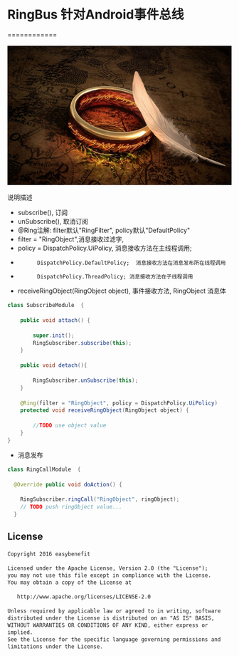 # RingBus 针对Android事件总线
============

![Logo](the_ring_of_king.jpg)

说明描述

 * subscribe(), 订阅
 * unSubscribe(), 取消订阅
 * @Ring注解: filter默认"RingFilter", policy默认"DefaultPolicy"
 *  filter = "RingObject",消息接收过滤字,
 *  policy = DispatchPolicy.UiPolicy, 消息接收方法在主线程调用;
 *           DispatchPolicy.DefaultPolicy;  消息接收方法在消息发布所在线程调用
 *           DispatchPolicy.ThreadPolicy; 消息接收方法在子线程调用
 *  receiveRingObject(RingObject object), 事件接收方法, RingObject 消息体
```java
class SubscribeModule  {

    public void attach() {

	    super.init();
	    RingSubscriber.subscribe(this);
    }

    public void detach(){

	    RingSubscriber.unSubscribe(this);
    }

    @Ring(filter = "RingObject", policy = DispatchPolicy.UiPolicy)
    protected void receiveRingObject(RingObject object) {

        //TODO use object value
    }
}
```


 * 消息发布
```java
class RingCallModule  {

  @Override public void doAction() {

	RingSubscriber.ringCall("RingObject", ringObject);
    // TODO push ringObject value...
  }


```

License
-------

    Copyright 2016 easybenefit

    Licensed under the Apache License, Version 2.0 (the "License");
    you may not use this file except in compliance with the License.
    You may obtain a copy of the License at

       http://www.apache.org/licenses/LICENSE-2.0

    Unless required by applicable law or agreed to in writing, software
    distributed under the License is distributed on an "AS IS" BASIS,
    WITHOUT WARRANTIES OR CONDITIONS OF ANY KIND, either express or implied.
    See the License for the specific language governing permissions and
    limitations under the License.
